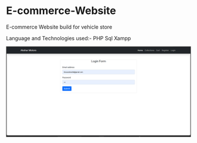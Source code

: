# E-commerce-Website
E-commerce Website build for vehicle store 

Language and Technologies used:-
PHP
Sql
Xampp

![image alt](https://github.com/RJan1405/E-commerce-Website/blob/195d24b109f60003a20e52b7935b6b2a644a5713/gen/pic/Login%20Page.png)

